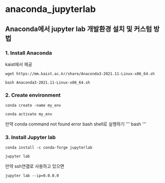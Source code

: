 # anaconda_jupyterlab
## Anaconda에서 jupyter lab 개발환경 설치 및 커스텀 방법

### 1. Install Anaconda
kaist에서 제공
```
wget https://mm.kaist.ac.kr/share/Anaconda3-2021.11-Linux-x86_64.sh
```
```
bash Anaconda3-2021.11-Linux-x86_64.sh
```
### 2. Create environment
```
conda create -name my_env
```
```
conda activate my_env
```

만약 conda command not found error
bash shell로 실행하기
'''
bash
'''

### 3. Install Jupyter lab
```
conda install -c conda-forge jupyterlab
```
```
jupyter lab
```
만약 ssh연결로 사용하고 있으면
```
jupyter lab --ip=0.0.0.0
```
